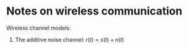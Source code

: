 # Notes on wireless communication
Wireless channel models:
1. The additive noise channel:
$r(t)=s(t)+n(t)$